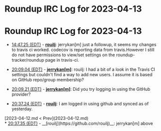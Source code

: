 # Roundup IRC Log for 2023-04-13 #
# Roundup IRC Log for 2023-04-13
* <a href="#14:47.25" id="14:47.25">14:47.25 (EDT)</a> - __[rouilj](https://github.com/rouilj)__: jerrykan[m] just a followup, it seems my changes to travis ci worked. codecov is reporting data from travis.However I still do not have permissions to view/set settings on the roundup-tracker/roundup page in travis-ci.

* <a href="#20:09.04" id="20:09.04">20:09.04 (EDT)</a> - __[jerrykan[m]](https://github.com/jerrykan[m])__: rouilj: I had a bit of a look in the Travis CI settings but couldn't find a way to add new users. I assume it is based on GitHub repo/group membership?
* <a href="#20:09.21" id="20:09.21">20:09.21 (EDT)</a> - __[jerrykan[m]](https://github.com/jerrykan[m])__: Did you try logging in using the GitHub provider?

* <a href="#20:37.24" id="20:37.24">20:37.24 (EDT)</a> - __[rouilj](https://github.com/rouilj)__: I am logged in using github and synced as of yesterday.

<div class="inpage-footer">
[2023-04-12.md < Prev](2023-04-12.md)
</div>
* <a href="#20:37.35" id="20:37.35">20:37.35 (EDT)</a> - __[rouilj](https://github.com/rouilj)__: jerrykan[m] above
